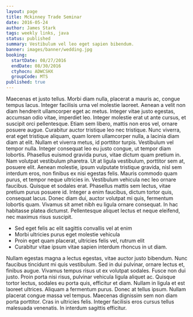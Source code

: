 ```yaml
---
layout: page
title: Mckinney Trade Seminar
date: 2016-05-24
author: James Stark
tags: weekly links, java
status: published
summary: Vestibulum vel leo eget sapien bibendum.
banner: images/banner/wedding.jpg
booking:
  startDate: 08/27/2016
  endDate: 08/30/2016
  ctyhocn: ADWCSHX
  groupCode: MTS
published: true
---
```

Maecenas et justo tellus. Morbi diam nulla, placerat a mauris ac, congue tempus lacus. Integer facilisis urna vel molestie laoreet. Aenean a velit non diam hendrerit ullamcorper eget ac metus. Integer vitae justo egestas, accumsan odio vitae, imperdiet leo. Integer molestie erat ut ante cursus, et suscipit orci pellentesque. Etiam sem libero, mattis non eros vel, ornare posuere augue. Curabitur auctor tristique leo nec tristique. Nunc viverra, erat eget tristique aliquam, quam lorem ullamcorper nulla, a lacinia diam diam at elit. Nullam et viverra metus, id porttitor turpis. Vestibulum vel tempor nulla. Integer consequat leo eu justo congue, ut tempor diam lobortis. Phasellus euismod gravida purus, vitae dictum quam pretium in. Nam volutpat vestibulum pharetra. Ut at ligula vestibulum, porttitor sem at, posuere elit.
Aenean molestie, ipsum vulputate tristique gravida, nisl sem interdum eros, non finibus ex nisi egestas felis. Mauris commodo quam purus, et tempor neque ultricies in. Vestibulum vehicula nec leo ornare faucibus. Quisque et sodales erat. Phasellus mattis sem lectus, vitae pretium purus posuere id. Integer a enim faucibus, dictum tortor quis, consequat lacus. Donec diam dui, auctor volutpat mi quis, fermentum lobortis quam. Vivamus sit amet nibh eu ligula ornare consequat. In hac habitasse platea dictumst. Pellentesque aliquet lectus et neque eleifend, nec maximus risus suscipit.

* Sed eget felis ac elit sagittis convallis vel at enim
* Morbi ultricies purus eget molestie vehicula
* Proin eget quam placerat, ultricies felis vel, rutrum elit
* Curabitur vitae ipsum vitae sapien interdum rhoncus in ut diam.

Nullam egestas magna a lectus egestas, vitae auctor justo bibendum. Nunc faucibus tincidunt mi quis vestibulum. Sed in dui pulvinar, ornare lectus et, finibus augue. Vivamus tempus risus ut ex volutpat sodales. Fusce non dui justo. Proin porta nisi risus, pulvinar vehicula ligula aliquet ac. Quisque tortor lectus, sodales eu porta quis, efficitur et diam. Nullam in ligula et est laoreet ultrices. Aliquam a fermentum purus. Donec at tellus ipsum. Nullam placerat congue massa vel tempus. Maecenas dignissim sem non diam porta porttitor. Cras in ultricies felis. Integer facilisis eros cursus tellus malesuada venenatis. In interdum sagittis efficitur.
